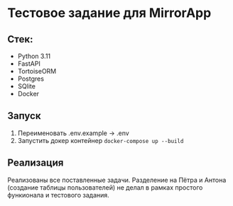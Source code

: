 # Тестовое задание для MirrorApp
## Стек:
- Python 3.11
- FastAPI
- TortoiseORM
- Postgres
- SQlite
- Docker

## Запуск

1. Переименовать .env.example -> .env
2. Запустить докер контейнер `docker-compose up --build`

## Реализация

Реализованы все поставленные задачи. Разделение на Пётра и Антона (создание таблицы пользователей) не делал в рамках простого функионала и тестового задания.   